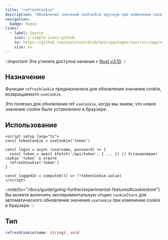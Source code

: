 ```yaml
---
title: "refreshCookie"
description: "Обновление значений useCookie вручную при изменении cookie"
navigation:
  badge: Новое
links:
  - label: Source
    icon: i-simple-icons-github
    to: https://github.com/nuxt/nuxt/blob/main/packages/nuxt/src/app/composables/cookie.ts
    size: xs
---
```


::important
Эта утилита доступна начиная с [Nuxt v3.10](/blog/v3-10).
::

## Назначение

Функция `refreshCookie` предназначена для обновления значения cookie, возвращаемого `useCookie`.

Это полезно для обновления ref `useCookie`, когда мы знаем, что новое значение cookie было установлено в браузере.

## Использование

```vue [app.vue]
<script setup lang="ts">
const tokenCookie = useCookie('token')

const login = async (username, password) => {
  const token = await $fetch('/api/token', { ... }) // Устанавливает cookie `token` в ответе
  refreshCookie('token')
}

const loggedIn = computed(() => !!tokenCookie.value)
</script>
```

::note{to="/docs/guide/going-further/experimental-features#cookiestore"}
Вы можете включить экспериментальную опцию `cookieStore` для автоматического обновления значения `useCookie` при изменении cookie в браузере.
::

## Тип

```ts
refreshCookie(name: string): void
```